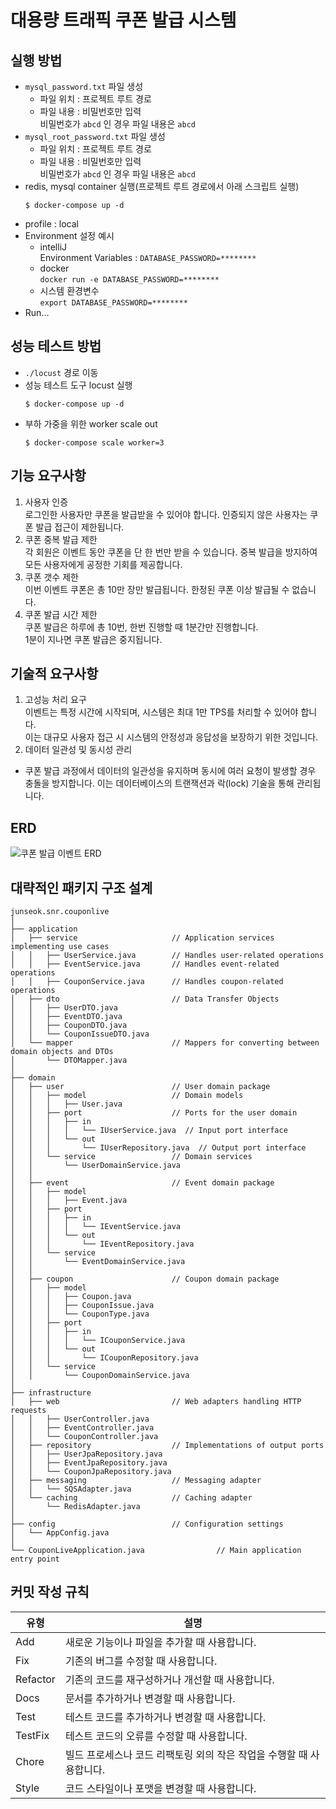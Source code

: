 # 대용량 트래픽 쿠폰 발급 시스템

## 실행 방법
- `mysql_password.txt` 파일 생성
  - 파일 위치 : 프로젝트 루트 경로
  - 파일 내용 : 비밀번호만 입력  
  비밀번호가 `abcd` 인 경우 파일 내용은 `abcd`
- `mysql_root_password.txt` 파일 생성
  - 파일 위치 : 프로젝트 루트 경로
  - 파일 내용 : 비밀번호만 입력  
  비밀번호가 `abcd` 인 경우 파일 내용은 `abcd`
- redis, mysql container 실행(프로젝트 루트 경로에서 아래 스크립트 실행)
  ~~~shell
  $ docker-compose up -d
  ~~~
- profile : local
- Environment 설정 예시
  - intelliJ  
    Environment Variables : `DATABASE_PASSWORD=********`
  - docker  
  `docker run -e DATABASE_PASSWORD=********`
  - 시스템 환경변수  
  `export DATABASE_PASSWORD=********`
- Run...
## 성능 테스트 방법

- `./locust` 경로 이동
- 성능 테스트 도구 locust 실행
  ~~~shell
  $ docker-compose up -d
  ~~~
- 부하 가중을 위한 worker scale out
  ~~~shell
  $ docker-compose scale worker=3
  ~~~


## 기능 요구사항
1. 사용자 인증  
로그인한 사용자만 쿠폰을 발급받을 수 있어야 합니다.  인증되지 않은 사용자는 쿠폰 발급 접근이 제한됩니다.
2. 쿠폰 중복 발급 제한  
각 회원은 이벤트 동안 쿠폰을 단 한 번만 받을 수 있습니다.  중복 발급을 방지하여 모든 사용자에게 공정한 기회를 제공합니다.
3. 쿠폰 갯수 제한  
이번 이벤트 쿠폰은 총 10만 장만 발급됩니다. 한정된 쿠폰 이상 발급될 수 없습니다.
4. 쿠폰 발급 시간 제한  
쿠폰 발급은 하루에 총 10번, 한번 진행할 때 1분간만 진행합니다.  
1분이 지나면 쿠폰 발급은 중지됩니다.

## 기술적 요구사항
1. 고성능 처리 요구   
이벤트는 특정 시간에 시작되며, 시스템은 최대 1만 TPS를 처리할 수 있어야 합니다.  
이는 대규모 사용자 접근 시 시스템의 안정성과 응답성을 보장하기 위한 것입니다.
2. 데이터 일관성 및 동시성 관리
- 쿠폰 발급 과정에서 데이터의 일관성을 유지하며 동시에 여러 요청이 발생할 경우 충돌을 방지합니다.
  이는 데이터베이스의 트랜잭션과 락(lock) 기술을 통해 관리됩니다.

## ERD
![쿠폰 발급 이벤트 ERD](https://github.com/ixtears23/coupon-live/assets/31694500/8482892b-02d7-401b-ae10-7907202427bf)

## 대략적인 패키지 구조 설계
```
junseok.snr.couponlive
│
├── application
│   ├── service                     // Application services implementing use cases
│   │   ├── UserService.java        // Handles user-related operations
│   │   ├── EventService.java       // Handles event-related operations
│   │   ├── CouponService.java      // Handles coupon-related operations
│   ├── dto                         // Data Transfer Objects
│   │   ├── UserDTO.java
│   │   ├── EventDTO.java
│   │   ├── CouponDTO.java
│   │   └── CouponIssueDTO.java
│   └── mapper                      // Mappers for converting between domain objects and DTOs
│       └── DTOMapper.java
│
├── domain
│   ├── user                        // User domain package
│   │   ├── model                   // Domain models
│   │   │   ├── User.java
│   │   ├── port                    // Ports for the user domain
│   │   │   ├── in
│   │   │   │   └── IUserService.java  // Input port interface
│   │   │   └── out
│   │   │       └── IUserRepository.java  // Output port interface
│   │   └── service                 // Domain services
│   │       └── UserDomainService.java
│   │
│   ├── event                       // Event domain package
│   │   ├── model
│   │   │   ├── Event.java
│   │   ├── port
│   │   │   ├── in
│   │   │   │   └── IEventService.java
│   │   │   └── out
│   │   │       └── IEventRepository.java
│   │   └── service
│   │       └── EventDomainService.java
│   │
│   ├── coupon                      // Coupon domain package
│   │   ├── model
│   │   │   ├── Coupon.java
│   │   │   ├── CouponIssue.java
│   │   │   └── CouponType.java
│   │   ├── port
│   │   │   ├── in
│   │   │   │   └── ICouponService.java
│   │   │   └── out
│   │   │       └── ICouponRepository.java
│   │   └── service
│   │       └── CouponDomainService.java
│
├── infrastructure
│   ├── web                         // Web adapters handling HTTP requests
│   │   ├── UserController.java
│   │   ├── EventController.java
│   │   └── CouponController.java
│   ├── repository                  // Implementations of output ports
│   │   ├── UserJpaRepository.java
│   │   ├── EventJpaRepository.java
│   │   └── CouponJpaRepository.java
│   ├── messaging                   // Messaging adapter
│   │   └── SQSAdapter.java
│   └── caching                     // Caching adapter
│       └── RedisAdapter.java
│
├── config                          // Configuration settings
│   └── AppConfig.java
│
└── CouponLiveApplication.java                // Main application entry point
```

## 커밋 작성 규칙

| 유형       | 설명                                     |
|----------|----------------------------------------|
| Add      | 새로운 기능이나 파일을 추가할 때 사용합니다.              |
| Fix      | 기존의 버그를 수정할 때 사용합니다.                   |
| Refactor | 기존의 코드를 재구성하거나 개선할 때 사용합니다.            |
| Docs     | 문서를 추가하거나 변경할 때 사용합니다.                 |
| Test     | 테스트 코드를 추가하거나 변경할 때 사용합니다.             |
| TestFix  | 테스트 코드의 오류를 수정할 때 사용합니다.               |
| Chore    | 빌드 프로세스나 코드 리팩토링 외의 작은 작업을 수행할 때 사용합니다. |
| Style    | 코드 스타일이나 포맷을 변경할 때 사용합니다.              |
